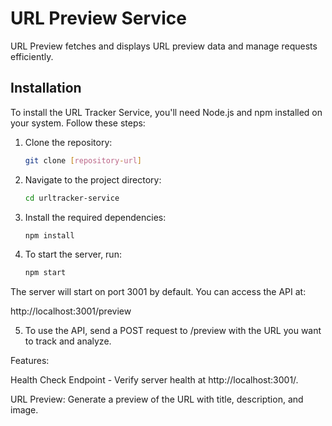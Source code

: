 # URL Preview Service

URL Preview fetches and displays URL preview data and manage requests efficiently.

## Installation

To install the URL Tracker Service, you'll need Node.js and npm installed on your system. Follow these steps:

1. Clone the repository:
   ```bash
   git clone [repository-url]

2. Navigate to the project directory:
   ```bash
   cd urltracker-service

3.  Install the required dependencies:
    ```bash
    npm install

4. To start the server, run:
   ```bash
   npm start

The server will start on port 3001 by default. You can access the API at:

http://localhost:3001/preview


5. To use the API, send a POST request to /preview with the URL you want to track and analyze.

Features:

Health Check Endpoint - Verify server health at http://localhost:3001/.

URL Preview: Generate a preview of the URL with title, description, and image.

